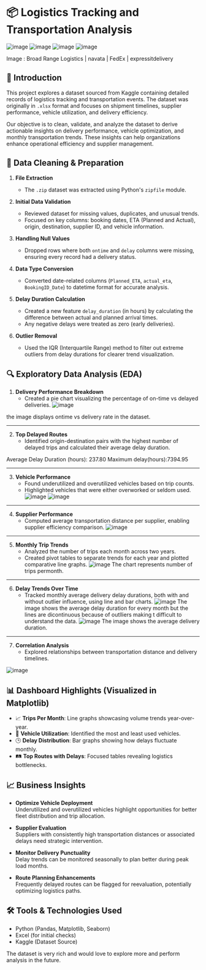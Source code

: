 

# 📦 Logistics Tracking and Transportation Analysis
![image](https://github.com/user-attachments/assets/35607d84-67be-44ad-b390-d9fabbd2797f) ![image](https://github.com/user-attachments/assets/8d797b0a-2586-4b60-8057-d2a9166e3222) ![image](https://github.com/user-attachments/assets/48892f26-9b60-41ae-a09f-8c38c6f80a20) ![image](https://github.com/user-attachments/assets/8e00124b-e0e2-48c1-b1b6-0e4793048c58)





Image : Broad Range Logistics | navata | FedEx | expressitdelivery
## 📌 Introduction
This project explores a dataset sourced from Kaggle containing detailed records of logistics tracking and transportation events. The dataset was originally in `.xlsx` format and focuses on shipment timelines, supplier performance, vehicle utilization, and delivery efficiency.

Our objective is to clean, validate, and analyze the dataset to derive actionable insights on delivery performance, vehicle optimization, and monthly transportation trends. These insights can help organizations enhance operational efficiency and supplier management.

## 🧹 Data Cleaning & Preparation

1. **File Extraction**
   - The `.zip` dataset was extracted using Python's `zipfile` module.

2. **Initial Data Validation**
   - Reviewed dataset for missing values, duplicates, and unusual trends.
   - Focused on key columns: booking dates, ETA (Planned and Actual), origin, destination, supplier ID, and vehicle information.

3. **Handling Null Values**
   - Dropped rows where both `ontime` and `delay` columns were missing, ensuring every record had a delivery status.

4. **Data Type Conversion**
   - Converted date-related columns (`Planned_ETA`, `actual_eta`, `BookingID_Date`) to datetime format for accurate analysis.
   
5. **Delay Duration Calculation**
   - Created a new feature `delay_duration` (in hours) by calculating the difference between actual and planned arrival times.
   - Any negative delays were treated as zero (early deliveries).

6. **Outlier Removal**
   - Used the IQR (Interquartile Range) method to filter out extreme outliers from delay durations for clearer trend visualization.


## 🔍 Exploratory Data Analysis (EDA)

1. **Delivery Performance Breakdown**
   - Created a pie chart visualizing the percentage of on-time vs delayed deliveries.
![image](https://github.com/user-attachments/assets/ca1e0d3c-1734-466b-b214-67c63d30f6f0)

the image displays ontime vs delivery rate in the dataset.

---
2. **Top Delayed Routes**
   - Identified origin-destination pairs with the highest number of delayed trips and calculated their average delay duration.

Average Delay Duration (hours): 237.80
Maximum delay(hours):7394.95

---
3. **Vehicle Performance**
   - Found underutilized and overutilized vehicles based on trip counts.
   - Highlighted vehicles that were either overworked or seldom used.
![image](https://github.com/user-attachments/assets/63d9b18e-e7e1-4d6f-9c3e-fc39f60d2924)
![image](https://github.com/user-attachments/assets/c6f749cb-47df-43e6-a69a-f2220e302b9a)

---
4. **Supplier Performance**
   - Computed average transportation distance per supplier, enabling supplier efficiency comparison.
![image](https://github.com/user-attachments/assets/ccec1b7f-f079-4dac-800e-44cb3f69f57b)

---
5. **Monthly Trip Trends**
   - Analyzed the number of trips each month across two years.
   - Created pivot tables to separate trends for each year and plotted comparative line graphs.
![image](https://github.com/user-attachments/assets/b0cfdc50-802c-4a4f-be03-36409a81e11d)
The chart represents number of trips permonth. 

---
6. **Delay Trends Over Time**
   - Tracked monthly average delivery delay durations, both with and without outlier influence, using line and bar charts.
![image](https://github.com/user-attachments/assets/5c57257a-b4d3-4ce0-8601-167307c67fa2)
The image shows the average delay duration for every month but the lines are dicontinuous because of outlliers making t difficult to understand the data. 
![image](https://github.com/user-attachments/assets/5e599169-be56-4437-9198-6285c0f2eb2a)
The image shows the average delivery duration.    
---
7. **Correlation Analysis**
   - Explored relationships between transportation distance and delivery timelines.

![image](https://github.com/user-attachments/assets/6ce40339-3071-43ba-acc6-a6fd84dc3d88)



## 📊 Dashboard Highlights (Visualized in Matplotlib)

- 📈 **Trips Per Month**: Line graphs showcasing volume trends year-over-year.
- 🚛 **Vehicle Utilization**: Identified the most and least used vehicles.
- 🕒 **Delay Distribution**: Bar graphs showing how delays fluctuate monthly.
- 🛤️ **Top Routes with Delays**: Focused tables revealing logistics bottlenecks.



## 📈 Business Insights

- **Optimize Vehicle Deployment**  
  Underutilized and overutilized vehicles highlight opportunities for better fleet distribution and trip allocation.

- **Supplier Evaluation**  
  Suppliers with consistently high transportation distances or associated delays need strategic intervention.

- **Monitor Delivery Punctuality**  
  Delay trends can be monitored seasonally to plan better during peak load months.

- **Route Planning Enhancements**  
  Frequently delayed routes can be flagged for reevaluation, potentially optimizing logistics paths.



## 🛠️ Tools & Technologies Used

- Python (Pandas, Matplotlib, Seaborn)
- Excel (for initial checks)
- Kaggle (Dataset Source)

The dataset is very rich and would love to explore more and perform analysis in the future. 
